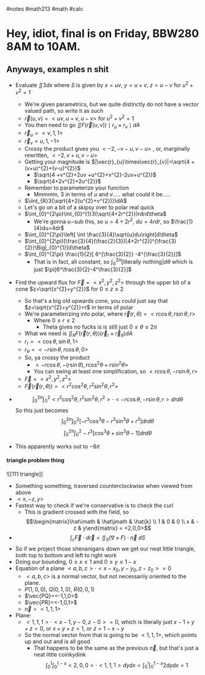 #notes #math213 #math #calc


# Hey, idiot, final is on Friday, BBW280 8AM to 10AM.

## Anyways, examples n shit
- Evaluate $\iint 3ds$ where $S$ is given by $x=uv$, $y=u+v$, $z=u-v$ for $u^{2}+v^{2}=1$
	- We're given parametrics, but we quite distinctly do not have a vector valued path, so write it as such
	- $\vec{r}(u,v)=<uv,u+v,u-v>$ for $u^{2}+v^{2}=1$
	- You then need to go $\iint F(\vec{r}(u,v)) \mid r_{u}\times r_{v}\mid dA$ 
	- $\vec{r}_{u}=<v,1,1>$
	- $\vec{r}_{v}<u,1,-1>$
	- Crossy the product gives you $<-2,-v-u,v-u>$ , or, marginally rewritten, $<-2,v+u,v-u>$ 
	- Getting your magnitude is $|\vec{r}_{u}\times\vec{r}_{v}|=\sqrt{4 + (v+u)^{2}+(v-u)^{2}}$ 
		- $\sqrt{4 +v^{2}+2uv +u^{2}+v^{2}-2uv+u^{2}}$
		- $\sqrt{4+2v^{2}+2u^{2}}$ 
	- Remember to parameterize your function
		- Mmmmm, 3 in terms of $u$ and $v$..... what could it be.....
	- $\iint_{R}3(\sqrt{4+2(u^{2}+v^{2})})dA$
	- Let's go on a bit of a skipsy over to polar real quick
	- $\int_{0}^{2\pi}\int_{0}^{1}3(\sqrt{4+2r^{2}})rdrd\theta$
		- We're gonna $u-$sub this, so $u=4+2r^{2}$, $du=4rdr$, so $\frac{1}{4}du=4dr$
	- $\int_{0}^{2\pi}\left[ \int \frac{3}{4}\sqrt{u}du\right]d\theta$ 
	- $\int_{0}^{2\pi}[\frac{3}{4}(\frac{2}{3})[4+2r^{2}]^{\frac{3}{2}}\Big|_{0}^{1}]d\theta$
	- $\int_{0}^{2\pi} \frac{1}{2}[ 6^{\frac{3}{2}} -4^{\frac{3}{2}}]$ 
		- That is in fact, all constant, so $\int_{0}^{2\pi}[\text{literally nothing}]d\theta$ which is just $\pi[6^\frac{3}{2}-4^\frac{3}{2}]$ 

- Find the upward flux for $\vec{F}=<x^{2},y^{2},z^{2}>$ through the upper bit of a cone $z=\sqrt{x^{2}+y^{2}}$ for $0 \leq z \leq 2$ 
	- So that's a big old upwards cone, you could just say that $z=\sqrt{x^{2}+y^{2}}=r$ in terms of polar
	- We're parameterizing into polar, where $\vec{r}(r,\theta)=<r\cos\theta,r\sin\theta,r>$ 
		- Where $0 \leq r \leq 2$ 
			- Theta gives no fucks is is still just $0 \leq \theta \leq 2\pi$ 
	- What we need is $\iint_{R}F(\vec{r}(r,\theta))(\vec{r}_{r}\times\vec{r}_{\theta})dA$ 
	- $r_{r}=<\cos\theta,\sin\theta,1>$ 
	- $r_{\theta}=<-r\sin\theta,r\cos\theta,0>$
	- So, ya crossy the product
		- $<-r\cos\theta,-(r\sin\theta),r\cos^{2}\theta+r\sin^{2}\theta>$
		- You can swing at least one simplification, so $<r\cos\theta,-r\sin\theta,r>$ 
	- $\vec{F}=<x^{2},y^{2},z^{2}>$
	- $\vec{F}(\vec{r}(r,\theta))=<r^{2}\cos^{2}\theta, r^{2}\sin^{2}\theta, r^{2}>$
- $$\int_{0}^{2\pi}\int_{0}^{2}< r^{2}\cos^{2}\theta, r^{2}\sin^{2}\theta, r^{2}> \cdot <-r\cos\theta, -r\sin\theta, r> drd\theta$$
So this just becomes $$\int_{0}^{2\pi }\int_{0}^{2} [ -r^{3}\cos^{3}\theta - r^{3}\sin^{3}\theta + r^3]drd\theta$$
$$\int_{0}^{2\pi} \int_{0}^{2}-r^{3}[ \cos^{3}\theta + \sin^{3}\theta-1]drd\theta$$
- This apparently works out to $-8\pi$


#### triangle problem thing
![[111 triangle]]
- Something something, traversed counterclockwise when viewed from above
- $<x,-z,y>$
- Fastest way to check if we're conservative is to check the curl
	- This is gradient crossed with the field, so $$\begin{matrix}\hat\imath & \hat\jmath & \hat{k} \\ 1 & 0 & 0 \\ x & -z & y\end{matrix} = <2,0,0>$$
- $$\int_{c}\vec{F}\cdot d\vec{r} = \iint_{S}( \nabla \times F)\cdot\vec{n} \ dS$$
- So if we project those shenanigans down we get our neat little triangle, both top to bottom and left to right work
- Doing our bounding, $0 \leq x \leq 1$ and $0 \leq y \leq 1-x$ 
- Equation of a plane $<a,b,c>\cdot<x-x_{0},y-y_{0},z-z_{0}>=0$
	- $<a,b,c>$ is a normal vector, but not necessarily oriented to the plane.
	- $P(1,0,0)$, $Q(0,1,0)$, $R(0,0,1)$
	- $\vec{PQ}=<-1,1,0>$
	- $\vec{PR}=<-1,0,1>$
	- $\vec{n}=<1,1,1>$
- Plane:
	- $<1,1,1>\cdot<x-1,y-0,z-0>=0$, which is literally just $x-1+y+z=0$, or $x+y+z=1$, or $z=1-x-y$
	- So the normal vector from that is going to be $<1,1,1>$, which points up and out and is all good
		- That happens to be the same as the previous $\vec{n}$, but that's just a neat little coinkydink
$$\int_{0}^{1}\int_{0}^{1-x}<2,0,0> \cdot <1,1,1> dydx= \int_{0}^{!}\int_{0}^{1-x}2 dydx=1$$
